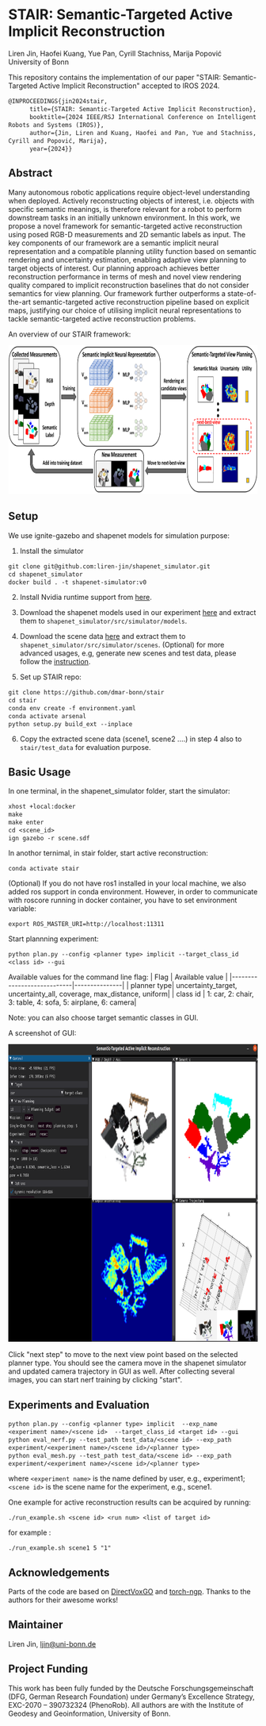 # STAIR: Semantic-Targeted Active Implicit Reconstruction
Liren Jin, Haofei Kuang, Yue Pan, Cyrill Stachniss, Marija Popović<br>
University of Bonn

This repository contains the implementation of our paper "STAIR: Semantic-Targeted Active Implicit Reconstruction" accepted to IROS 2024.

```commandline
@INPROCEEDINGS{jin2024stair,
      title={STAIR: Semantic-Targeted Active Implicit Reconstruction}, 
      booktitle={2024 IEEE/RSJ International Conference on Intelligent Robots and Systems (IROS)}, 
      author={Jin, Liren and Kuang, Haofei and Pan, Yue and Stachniss, Cyrill and Popović, Marija},
      year={2024}}
```
## Abstract
Many autonomous robotic applications require object-level understanding when deployed. Actively reconstructing objects of interest, i.e. objects with specific semantic meanings, is therefore relevant for a robot to perform downstream tasks in an initially unknown environment. In this work, we propose a novel framework for semantic-targeted active reconstruction using posed RGB-D measurements and 2D semantic labels as input. The key components of our framework are a semantic implicit neural representation and a compatible planning utility function based on semantic rendering and uncertainty estimation, enabling adaptive view planning to target objects of interest. Our planning approach achieves better reconstruction performance in terms of mesh and novel view rendering quality compared to implicit reconstruction baselines that do not consider semantics for view planning. Our framework further outperforms a state-of-the-art semantic-targeted active reconstruction pipeline based on explicit maps, justifying our choice of utilising implicit neural representations to tackle semantic-targeted active reconstruction problems.

An overview of our STAIR framework:

<img src="media/framework.png" width="800" height="300">

## Setup
We use ignite-gazebo and shapenet models for simulation purpose: 
1. Install the simulator
```
git clone git@github.com:liren-jin/shapenet_simulator.git
cd shapenet_simulator
docker build . -t shapenet-simulator:v0
```
2. Install  Nvidia runtime support from [here](https://github.com/NVIDIA/nvidia-container-toolkit). 
3. Download the shapenet models used in our experiment [here](https://drive.google.com/file/d/14M0Q6YNBfL0f_ACbrxOcMvuGTHBLR66r/view?usp=sharing) and extract them to `shapenet_simulator/src/simulator/models`.
4. Download the scene data [here](https://drive.google.com/file/d/1xtQjAJ_dBdpFobOzMEAXPNRldPaCOlip/view?usp=sharing) and extract them to `shapenet_simulator/src/simulator/scenes`.
(Optional) for more advanced usages, e.g, generate new scenes and test data, please follow the [instruction](https://github.com/liren-jin/shapenet_simulator).

5. Set up STAIR repo:
```commandline
git clone https://github.com/dmar-bonn/stair
cd stair
conda env create -f environment.yaml
conda activate arsenal
python setup.py build_ext --inplace
```
6. Copy the extracted scene data (scene1, scene2 ....) in step 4 also to `stair/test_data` for evaluation purpose. 

## Basic Usage
In one terminal, in the shapenet_simulator folder, start the simulator:
```
xhost +local:docker
make 
make enter
cd <scene_id>
ign gazebo -r scene.sdf
```

In anothor ternimal, in stair folder, start active reconstruction:
```
conda activate stair
```
(Optional) If you do not have ros1 installed in your local machine, we also added ros support in conda environment. However, in order to communicate with roscore running in docker container, you have to set environment variable:
```commandline
export ROS_MASTER_URI=http://localhost:11311
``` 
Start plannning experiment:
```commandline
python plan.py --config <planner type> implicit --target_class_id <class id> --gui
```

Available values for the command line flag:
| Flag  | Available value    |
|----------------------------|---------------|
| planner type| uncertainty_target, uncertainty_all, coverage, max_distance, uniform|
| class id    | 1: car, 2: chair, 3: table, 4: sofa, 5: airplane, 6: camera|

Note: you can also choose target semantic classes in GUI.


A screenshot of GUI:

<img src="media/gui.png" width="800" height="600">

Click "next step" to move to the next view point based on the selected planner type. You should see the camera move in the shapenet simulator and updated camera trajectory in GUI as well. After collecting several images, you can start nerf training by clicking "start".


## Experiments and Evaluation
```
python plan.py --config <planner type> implicit  --exp_name <experiment name>/<scene id>  --target_class_id <target id> --gui
python eval_nerf.py --test_path test_data/<scene id> --exp_path experiment/<experiment name>/<scene id>/<planner type>
python eval_mesh.py --test_path test_data/<scene id> --exp_path experiment/<experiment name>/<scene id>/<planner type>
```
where `<experiment name>` is the name defined by user, e.g., experiment1; `<scene id>` is the scene name for the experiment, e.g., scene1.

One example for active reconstruction results can be acquired by running:
```
./run_example.sh <scene id> <run num> <list of target id>
```

for example :
```
./run_example.sh scene1 5 "1"
```

## Acknowledgements
Parts of the code are based on [DirectVoxGO](https://github.com/sunset1995/DirectVoxGO) and [torch-ngp](https://github.com/ashawkey/torch-ngp). Thanks to the authors for their awesome works!

## Maintainer
Liren Jin, ljin@uni-bonn.de


## Project Funding
This work has been fully funded by the Deutsche Forschungsgemeinschaft (DFG, German Research Foundation) under Germany’s Excellence Strategy, EXC-2070 – 390732324 (PhenoRob). All authors are with the Institute of Geodesy and Geoinformation, University of Bonn.